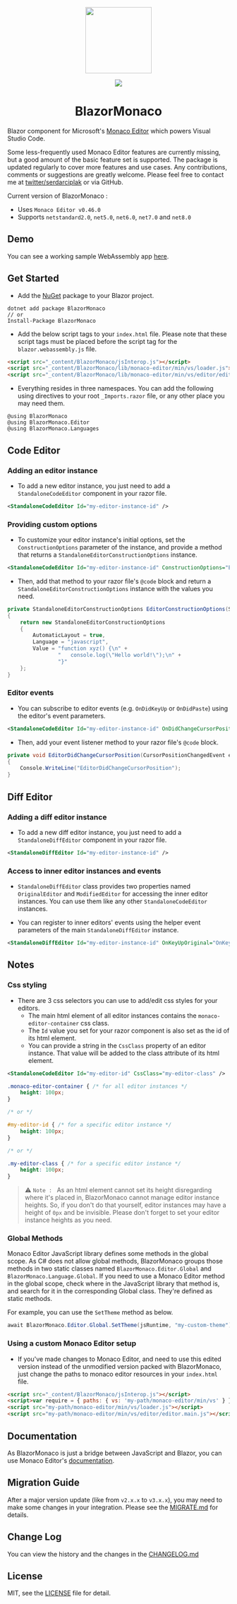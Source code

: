 <p align="center"><img src="https://raw.githubusercontent.com/serdarciplak/BlazorMonaco/master/BlazorMonaco/icon.png" width="150" height="150" /></p>

<p align="center">
<a href="https://www.nuget.org/packages/BlazorMonaco/"><img src="https://buildstats.info/nuget/BlazorMonaco" /></a>
</p>

<h1 align="center">BlazorMonaco</h1>

Blazor component for Microsoft's [Monaco Editor](https://github.com/Microsoft/monaco-editor) which powers Visual Studio Code.

Some less-frequently used Monaco Editor features are currently missing, but a good amount of the basic feature set is supported. The package is updated regularly to cover more features and use cases. Any contributions, comments or suggestions are greatly welcome. Please feel free to contact me at [twitter/serdarciplak](https://twitter.com/serdarciplak) or via GitHub.

Current version of BlazorMonaco :
* Uses `Monaco Editor v0.46.0`
* Supports `netstandard2.0`, `net5.0`, `net6.0`, `net7.0` and `net8.0`

## Demo

You can see a working sample WebAssembly app [here](https://serdarciplak.github.io/BlazorMonaco/).

## Get Started

* Add the [NuGet](https://www.nuget.org/packages/BlazorMonaco/) package to your Blazor project.

```
dotnet add package BlazorMonaco
// or
Install-Package BlazorMonaco
```

* Add the below script tags to your `index.html` file. Please note that these script tags must be placed before the script tag for the `blazor.webassembly.js` file.

```html
<script src="_content/BlazorMonaco/jsInterop.js"></script>
<script src="_content/BlazorMonaco/lib/monaco-editor/min/vs/loader.js"></script>
<script src="_content/BlazorMonaco/lib/monaco-editor/min/vs/editor/editor.main.js"></script>
```

* Everything resides in three namespaces. You can add the following using directives to your root `_Imports.razor` file, or any other place you may need them.

```
@using BlazorMonaco
@using BlazorMonaco.Editor
@using BlazorMonaco.Languages
```

## Code Editor

### Adding an editor instance

* To add a new editor instance, you just need to add a `StandaloneCodeEditor` component in your razor file.

```xml
<StandaloneCodeEditor Id="my-editor-instance-id" />
```

### Providing custom options

* To customize your editor instance's initial options, set the `ConstructionOptions` parameter of the instance, and provide a method that returns a `StandaloneEditorConstructionOptions` instance.

```xml
<StandaloneCodeEditor Id="my-editor-instance-id" ConstructionOptions="EditorConstructionOptions" />
```

* Then, add that method to your razor file's `@code` block and return a `StandaloneEditorConstructionOptions` instance with the values you need.

```csharp
private StandaloneEditorConstructionOptions EditorConstructionOptions(StandaloneCodeEditor editor)
{
	return new StandaloneEditorConstructionOptions
	{
		AutomaticLayout = true,
		Language = "javascript",
		Value = "function xyz() {\n" +
				"   console.log(\"Hello world!\");\n" +
				"}"
	};
}
```

### Editor events

* You can subscribe to editor events (e.g. `OnDidKeyUp` or `OnDidPaste`) using the editor's event parameters.

```xml
<StandaloneCodeEditor Id="my-editor-instance-id" OnDidChangeCursorPosition="EditorDidChangeCursorPosition" />
```

* Then, add your event listener method to your razor file's `@code` block.

```csharp
private void EditorDidChangeCursorPosition(CursorPositionChangedEvent eventArgs)
{
	Console.WriteLine("EditorDidChangeCursorPosition");
}
```

## Diff Editor

### Adding a diff editor instance

* To add a new diff editor instance, you just need to add a `StandaloneDiffEditor` component in your razor file.

```xml
<StandaloneDiffEditor Id="my-editor-instance-id" />
```

### Access to inner editor instances and events

* `StandaloneDiffEditor` class provides two properties named `OriginalEditor` and `ModifiedEditor` for accessing the inner editor instances. You can use them like any other `StandaloneCodeEditor` instances.

* You can register to inner editors' events using the helper event parameters of the main `StandaloneDiffEditor` instance.

```xml
<StandaloneDiffEditor Id="my-editor-instance-id" OnKeyUpOriginal="OnKeyUpOriginal" OnKeyUpModified="OnKeyUpModified" />
```

## Notes

### Css styling

* There are 3 css selectors you can use to add/edit css styles for your editors.
  * The main html element of all editor instances contains the `monaco-editor-container` css class.
  * The `Id` value you set for your razor component is also set as the id of its html element.
  * You can provide a string in the `CssClass` property of an editor instance. That value will be added to the class attribute of its html element.

```xml
<StandaloneCodeEditor Id="my-editor-id" CssClass="my-editor-class" />
```

```css
.monaco-editor-container { /* for all editor instances */
	height: 100px;
}

/* or */

#my-editor-id { /* for a specific editor instance */
	height: 100px;
}

/* or */

.my-editor-class { /* for a specific editor instance */
	height: 100px;
}
```

> ⚠️ `Note : ` As an html element cannot set its height disregarding where it's placed in, BlazorMonaco cannot manage editor instance heights. So, if you don't do that yourself, editor instances may have a height of `0px` and be invisible. Please don't forget to set your editor instance heights as you need.

### Global Methods

Monaco Editor JavaScript library defines some methods in the global scope. As C# does not allow global methods, BlazorMonaco groups those methods in two static classes named `BlazorMonaco.Editor.Global` and `BlazorMonaco.Language.Global`. If you need to use a Monaco Editor method in the global scope, check where in the JavaScript library that method is, and search for it in the corresponding Global class. They're defined as static methods.

For example, you can use the `SetTheme` method as below. 

```csharp
await BlazorMonaco.Editor.Global.SetTheme(jsRuntime, "my-custom-theme");
```

### Using a custom Monaco Editor setup

* If you've made changes to Monaco Editor, and need to use this edited version instead of the unmodified version packed with BlazorMonaco, just change the paths to monaco editor resources in your `index.html` file.

```html
<script src="_content/BlazorMonaco/jsInterop.js"></script>
<script>var require = { paths: { vs: 'my-path/monaco-editor/min/vs' } };</script>
<script src="my-path/monaco-editor/min/vs/loader.js"></script>
<script src="my-path/monaco-editor/min/vs/editor/editor.main.js"></script>
```

## Documentation

As BlazorMonaco is just a bridge between JavaScript and Blazor, you can use Monaco Editor's [documentation](https://microsoft.github.io/monaco-editor/docs.html).

## Migration Guide

After a major version update (like from `v2.x.x` to `v3.x.x`), you may need to make some changes in your integration. Please see the [MIGRATE.md](./MIGRATE.md) for details.

## Change Log

You can view the history and the changes in the [CHANGELOG.md](./CHANGELOG.md)

## License

MIT, see the [LICENSE](./LICENSE) file for detail.
